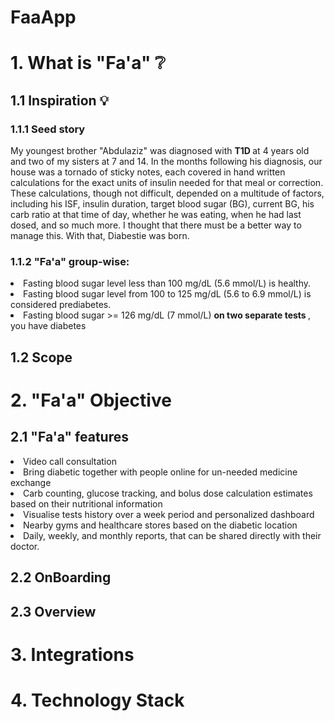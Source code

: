 <h1> FaaApp </h1>

<h1> 1. What is "Fa'a" ❔</h1>

<h2> 1.1 Inspiration 💡 </h2>

<h3> 1.1.1 Seed story </h3>
<p> My youngest brother "Abdulaziz" was diagnosed with <b> T1D </b> at 4 years old and two of my sisters at 7 and 14. In the months following his diagnosis, our house was a tornado of sticky notes, each covered in hand written calculations for the exact units of insulin needed for that meal or correction. These calculations, though not difficult, depended on a multitude of factors, including his ISF, insulin duration, target blood sugar (BG), current BG, his carb ratio at that time of day, whether he was eating, when he had last dosed, and so much more. I thought that there must be a better way to manage this. With that, Diabestie was born.</p>

<h3> 1.1.2 "Fa'a" group-wise: </h3>
<li> Fasting blood sugar level less than 100 mg/dL (5.6 mmol/L) is healthy. </li>
<li> Fasting blood sugar level from 100 to 125 mg/dL (5.6 to 6.9 mmol/L) is considered prediabetes. </li>
<li> Fasting blood sugar >= 126 mg/dL (7 mmol/L) <b> on two separate tests </b>, you have diabetes</li>

<h2> 1.2 Scope </h2>

<h1> 2. "Fa'a" Objective </h1>

<h2> 2.1 "Fa'a" features </h2>
<li> Video call consultation </li>
<li> Bring diabetic together with people online for un-needed medicine exchange </li>
<li> Carb counting, glucose tracking, and bolus dose calculation estimates based on their nutritional information</li>
<li> Visualise tests history over a week period and personalized dashboard </li>
<li> Nearby gyms and healthcare stores based on the diabetic location </li>
<li> Daily, weekly, and monthly reports, that can be shared directly with their doctor.</li>

<h2> 2.2 OnBoarding </h2>

<h2> 2.3 Overview </h2>

<h1> 3. Integrations </h1>

<h1> 4. Technology Stack </h1>





